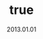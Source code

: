 ---
wip: "True"
title:
  de: "Vergilbte Keilerleder-Karte"
  en: "Timeworn Boarskin Map"
  fr: "Vieille carte en peau de sanglier"
  ja: "古ぼけた地図G4"
  cn: "陈旧的野猪革地图"
  ko: "4등급 오래된 지도"
layout: treasuremap
page_type: guide
categories: "treasuremap"
instanceType: "treasuremap"
date: "2013.01.01"
patchNumber: "2.0"
patchName: "A Realm Reborn"
expac: "arr"
image: "/assets/img/content/klassen/Chocobo.webp"
terms:
    - term: "TreasureMaps"
    - term: "A Realm Reborn"
sortid: 4
order: 4
slug: "vergilbte_keilerleder_karte"
zones:
  - zonename: "Tiefer Wald"
    fullimage: "/assets/img/TreasureMaps/Vergilbte Keilerleder-Karte/Tiefer Wald/Tiefer Wald.webp"
    subimage:
      - "/assets/img/TreasureMaps/Vergilbte Keilerleder-Karte/Tiefer Wald/A.webp"
      - "/assets/img/TreasureMaps/Vergilbte Keilerleder-Karte/Tiefer Wald/B.webp"
      - "/assets/img/TreasureMaps/Vergilbte Keilerleder-Karte/Tiefer Wald/C.webp"
  - zonename: "Nordwald"
    fullimage: "/assets/img/TreasureMaps/Vergilbte Keilerleder-Karte/Nordwald/Nordwald.webp"
    subimage:
      - "/assets/img/TreasureMaps/Vergilbte Keilerleder-Karte/Nordwald/A.webp"
      - "/assets/img/TreasureMaps/Vergilbte Keilerleder-Karte/Nordwald/B.webp"
      - "/assets/img/TreasureMaps/Vergilbte Keilerleder-Karte/Nordwald/C.webp"
  - zonename: "Zentrales La Noscea"
    fullimage: "/assets/img/TreasureMaps/Vergilbte Keilerleder-Karte/Zentrales La Noscea/Zentrales La Noscea.webp"
    subimage:
      - "/assets/img/TreasureMaps/Vergilbte Keilerleder-Karte/Zentrales La Noscea/A.webp"
      - "/assets/img/TreasureMaps/Vergilbte Keilerleder-Karte/Zentrales La Noscea/B.webp"
      - "/assets/img/TreasureMaps/Vergilbte Keilerleder-Karte/Zentrales La Noscea/C.webp"
  - zonename: "Unteres La Noscea"
    fullimage: "/assets/img/TreasureMaps/Vergilbte Keilerleder-Karte/Unteres La Noscea/Unteres La Noscea.webp"
    subimage:
      - "/assets/img/TreasureMaps/Vergilbte Keilerleder-Karte/Unteres La Noscea/A.webp"
      - "/assets/img/TreasureMaps/Vergilbte Keilerleder-Karte/Unteres La Noscea/B.webp"
      - "/assets/img/TreasureMaps/Vergilbte Keilerleder-Karte/Unteres La Noscea/C.webp"
  - zonename: "Östliches La Noscea"
    fullimage: "/assets/img/TreasureMaps/Vergilbte Keilerleder-Karte/Östliches La Noscea/Östliches La Noscea.webp"
    subimage:
      - "/assets/img/TreasureMaps/Vergilbte Keilerleder-Karte/Östliches La Noscea/A.webp"
      - "/assets/img/TreasureMaps/Vergilbte Keilerleder-Karte/Östliches La Noscea/B.webp"
      - "/assets/img/TreasureMaps/Vergilbte Keilerleder-Karte/Östliches La Noscea/C.webp"
  - zonename: "Westliches La Noscea"
    fullimage: "/assets/img/TreasureMaps/Vergilbte Keilerleder-Karte/Westliches La Noscea/Westliches La Noscea.webp"
    subimage:
      - "/assets/img/TreasureMaps/Vergilbte Keilerleder-Karte/Westliches La Noscea/A.webp"
      - "/assets/img/TreasureMaps/Vergilbte Keilerleder-Karte/Westliches La Noscea/B.webp"
      - "/assets/img/TreasureMaps/Vergilbte Keilerleder-Karte/Westliches La Noscea/C.webp"
  - zonename: "Oberes La Noscea"
    fullimage: "/assets/img/TreasureMaps/Vergilbte Keilerleder-Karte/Oberes La Noscea/Oberes La Noscea.webp"
    subimage:
      - "/assets/img/TreasureMaps/Vergilbte Keilerleder-Karte/Oberes La Noscea/A.webp"
      - "/assets/img/TreasureMaps/Vergilbte Keilerleder-Karte/Oberes La Noscea/B.webp"
      - "/assets/img/TreasureMaps/Vergilbte Keilerleder-Karte/Oberes La Noscea/C.webp"
  - zonename: "Äußeres La Noscea"
    fullimage: "/assets/img/TreasureMaps/Vergilbte Keilerleder-Karte/Äußeres La Noscea/Äußeres La Noscea.webp"
    subimage:
      - "/assets/img/TreasureMaps/Vergilbte Keilerleder-Karte/Äußeres La Noscea/A.webp"
      - "/assets/img/TreasureMaps/Vergilbte Keilerleder-Karte/Äußeres La Noscea/B.webp"
      - "/assets/img/TreasureMaps/Vergilbte Keilerleder-Karte/Äußeres La Noscea/C.webp"
  - zonename: "Ostwald"
    fullimage: "/assets/img/TreasureMaps/Vergilbte Keilerleder-Karte/Ostwald/Ostwald.webp"
    subimage:
      - "/assets/img/TreasureMaps/Vergilbte Keilerleder-Karte/Ostwald/A.webp"
      - "/assets/img/TreasureMaps/Vergilbte Keilerleder-Karte/Ostwald/B.webp"
      - "/assets/img/TreasureMaps/Vergilbte Keilerleder-Karte/Ostwald/C.webp"
  - zonename: "Westliches Thanalan"
    fullimage: "/assets/img/TreasureMaps/Vergilbte Keilerleder-Karte/Westliches Thanalan/Westliches Thanalan.webp"
    subimage:
      - "/assets/img/TreasureMaps/Vergilbte Keilerleder-Karte/Westliches Thanalan/A.webp"
      - "/assets/img/TreasureMaps/Vergilbte Keilerleder-Karte/Westliches Thanalan/B.webp"
      - "/assets/img/TreasureMaps/Vergilbte Keilerleder-Karte/Westliches Thanalan/C.webp"
  - zonename: "Zentrales Thanalan"
    fullimage: "/assets/img/TreasureMaps/Vergilbte Keilerleder-Karte/Zentrales Thanalan/Zentrales Thanalan.webp"
    subimage:
      - "/assets/img/TreasureMaps/Vergilbte Keilerleder-Karte/Zentrales Thanalan/A.webp"
      - "/assets/img/TreasureMaps/Vergilbte Keilerleder-Karte/Zentrales Thanalan/B.webp"
      - "/assets/img/TreasureMaps/Vergilbte Keilerleder-Karte/Zentrales Thanalan/C.webp"
  - zonename: "Östliches Thanalan"
    fullimage: "/assets/img/TreasureMaps/Vergilbte Keilerleder-Karte/Östliches Thanalan/Östliches Thanalan.webp"
    subimage:
      - "/assets/img/TreasureMaps/Vergilbte Keilerleder-Karte/Östliches Thanalan/A.webp"
      - "/assets/img/TreasureMaps/Vergilbte Keilerleder-Karte/Östliches Thanalan/B.webp"
      - "/assets/img/TreasureMaps/Vergilbte Keilerleder-Karte/Östliches Thanalan/C.webp"
  - zonename: "Südliches Thanalan"
    fullimage: "/assets/img/TreasureMaps/Vergilbte Keilerleder-Karte/Südliches Thanalan/Südliches Thanalan.webp"
    subimage:
      - "/assets/img/TreasureMaps/Vergilbte Keilerleder-Karte/Südliches Thanalan/A.webp"
      - "/assets/img/TreasureMaps/Vergilbte Keilerleder-Karte/Südliches Thanalan/B.webp"
      - "/assets/img/TreasureMaps/Vergilbte Keilerleder-Karte/Südliches Thanalan/C.webp"
  - zonename: "Nördliches Thanalan"
    fullimage: "/assets/img/TreasureMaps/Vergilbte Keilerleder-Karte/Nördliches Thanalan/Nördliches Thanalan.webp"
    subimage:
      - "/assets/img/TreasureMaps/Vergilbte Keilerleder-Karte/Nördliches Thanalan/A.webp"
      - "/assets/img/TreasureMaps/Vergilbte Keilerleder-Karte/Nördliches Thanalan/B.webp"
      - "/assets/img/TreasureMaps/Vergilbte Keilerleder-Karte/Nördliches Thanalan/C.webp"
  - zonename: "Zentrales Hochland von Coerthas"
    fullimage: "/assets/img/TreasureMaps/Vergilbte Keilerleder-Karte/Zentrales Hochland von Coerthas/Zentrales Hochland von Coerthas.webp"
    subimage:
      - "/assets/img/TreasureMaps/Vergilbte Keilerleder-Karte/Zentrales Hochland von Coerthas/A.webp"
      - "/assets/img/TreasureMaps/Vergilbte Keilerleder-Karte/Zentrales Hochland von Coerthas/B.webp"
      - "/assets/img/TreasureMaps/Vergilbte Keilerleder-Karte/Zentrales Hochland von Coerthas/C.webp"
  - zonename: "Mor Dhona"
    fullimage: "/assets/img/TreasureMaps/Vergilbte Keilerleder-Karte/Mor Dhona/Mor Dhona.webp"
    subimage:
      - "/assets/img/TreasureMaps/Vergilbte Keilerleder-Karte/Mor Dhona/A.webp"
      - "/assets/img/TreasureMaps/Vergilbte Keilerleder-Karte/Mor Dhona/B.webp"
      - "/assets/img/TreasureMaps/Vergilbte Keilerleder-Karte/Mor Dhona/C.webp"
  - zonename: "Südwald"
    fullimage: "/assets/img/TreasureMaps/Vergilbte Keilerleder-Karte/Südwald/Südwald.webp"
    subimage:
      - "/assets/img/TreasureMaps/Vergilbte Keilerleder-Karte/Südwald/A.webp"
      - "/assets/img/TreasureMaps/Vergilbte Keilerleder-Karte/Südwald/B.webp"
      - "/assets/img/TreasureMaps/Vergilbte Keilerleder-Karte/Südwald/C.webp"
---